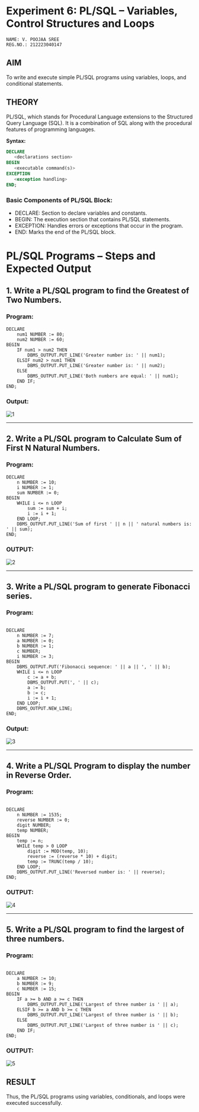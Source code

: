 # Experiment 6: PL/SQL – Variables, Control Structures and Loops

```
NAME: V. POOJAA SREE
REG.NO.: 212223040147

```

## AIM
To write and execute simple PL/SQL programs using variables, loops, and conditional statements.


## THEORY

PL/SQL, which stands for Procedural Language extensions to the Structured Query Language (SQL). It is a combination of SQL along with the procedural features of programming languages.

**Syntax:**
```sql
DECLARE 
   <declarations section> 
BEGIN 
   <executable command(s)>
EXCEPTION 
   <exception handling> 
END;
```

### Basic Components of PL/SQL Block:
- DECLARE: Section to declare variables and constants.
- BEGIN: The execution section that contains PL/SQL statements.
- EXCEPTION: Handles errors or exceptions that occur in the program.
- END: Marks the end of the PL/SQL block.

# PL/SQL Programs – Steps and Expected Output

## 1. Write a PL/SQL program to find the Greatest of Two Numbers.


### Program:

```
DECLARE
    num1 NUMBER := 80;
    num2 NUMBER := 60;
BEGIN
    IF num1 > num2 THEN
        DBMS_OUTPUT.PUT_LINE('Greater number is: ' || num1);
    ELSIF num2 > num1 THEN
        DBMS_OUTPUT.PUT_LINE('Greater number is: ' || num2);
    ELSE
        DBMS_OUTPUT.PUT_LINE('Both numbers are equal: ' || num1);
    END IF;
END;

```

### Output:

![1](https://github.com/user-attachments/assets/28283e07-79c4-477b-ac09-216ff696b3b4)


---

## 2. Write a PL/SQL program to Calculate Sum of First N Natural Numbers.


### Program:

```
DECLARE
    n NUMBER := 10;
    i NUMBER := 1;
    sum NUMBER := 0;
BEGIN
    WHILE i <= n LOOP
        sum := sum + i;
        i := i + 1;
    END LOOP;
    DBMS_OUTPUT.PUT_LINE('Sum of first ' || n || ' natural numbers is: ' || sum);
END;

```

### OUTPUT:

![2](https://github.com/user-attachments/assets/c73bae07-20f1-4f5c-9244-f4c166c47374)


---

## 3. Write a PL/SQL program to generate Fibonacci series.


### Program:

```

DECLARE
    n NUMBER := 7;
    a NUMBER := 0;
    b NUMBER := 1;
    c NUMBER;
    i NUMBER := 3;
BEGIN
    DBMS_OUTPUT.PUT('Fibonacci sequence: ' || a || ', ' || b);
    WHILE i <= n LOOP
        c := a + b;
        DBMS_OUTPUT.PUT(', ' || c);
        a := b;
        b := c;
        i := i + 1;
    END LOOP;
    DBMS_OUTPUT.NEW_LINE;
END;

```

### Output:

![3](https://github.com/user-attachments/assets/2f6e0ded-b125-43a6-97bb-5fe2d2c945ec)


---


## 4. Write a PL/SQL Program to display the number in Reverse Order.


### Program:

```

DECLARE
    n NUMBER := 1535;
    reverse NUMBER := 0;
    digit NUMBER;
    temp NUMBER;
BEGIN
    temp := n;
    WHILE temp > 0 LOOP
        digit := MOD(temp, 10);
        reverse := (reverse * 10) + digit;
        temp := TRUNC(temp / 10);
    END LOOP;
    DBMS_OUTPUT.PUT_LINE('Reversed number is: ' || reverse);
END;

```

### OUTPUT:

![4](https://github.com/user-attachments/assets/ce9405ea-fbfc-4b4f-a327-89fccc932461)


---

## 5. Write a PL/SQL program to find the largest of three numbers.


### Program:

```

DECLARE
    a NUMBER := 10;
    b NUMBER := 9;
    c NUMBER := 15;
BEGIN
    IF a >= b AND a >= c THEN
        DBMS_OUTPUT.PUT_LINE('Largest of three number is ' || a);
    ELSIF b >= a AND b >= c THEN
        DBMS_OUTPUT.PUT_LINE('Largest of three number is ' || b);
    ELSE
        DBMS_OUTPUT.PUT_LINE('Largest of three number is ' || c);
    END IF;
END;

```

### OUTPUT:

![5](https://github.com/user-attachments/assets/f746b179-33bc-4261-8768-0065afce324b)


## RESULT
Thus, the PL/SQL programs using variables, conditionals, and loops were executed successfully.
